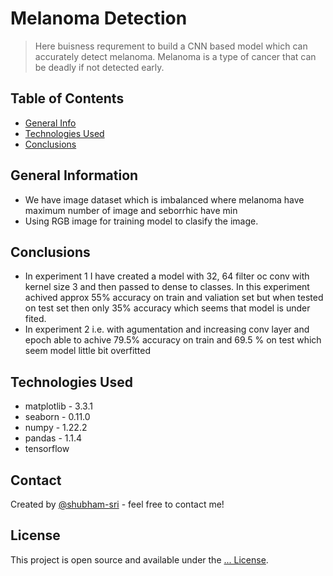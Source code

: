 # Melanoma Detection
> Here buisness requrement to build a CNN based model which can accurately detect melanoma. Melanoma is a type of cancer that can be deadly if not detected early.


## Table of Contents
* [General Info](#general-information)
* [Technologies Used](#technologies-used)
* [Conclusions](#conclusions)


## General Information
- We have image dataset which is imbalanced where melanoma have maximum number of image and seborrhic have min
- Using RGB image for training model to clasify the image.

## Conclusions
- In experiment 1 I have created a model with 32, 64 filter oc conv with kernel size 3 and then passed to dense to classes. In this experiment achived approx 55% accuracy on train and valiation set but when tested on test set then only  35% accuracy which seems that model is under fited.
- In experiment 2 i.e. with agumentation and increasing conv layer and epoch able to achive 79.5% accuracy on train and 69.5 % on test which seem model little bit overfitted



## Technologies Used
- matplotlib - 3.3.1
- seaborn - 0.11.0
- numpy - 1.22.2
- pandas - 1.1.4
- tensorflow

<!-- As the libraries versions keep on changing, it is recommended to mention the version of library used in this project -->


## Contact
Created by [@shubham-sri](https://github.com/shubham-sri) - feel free to contact me!


## License
This project is open source and available under the [... License](./LICENSE).